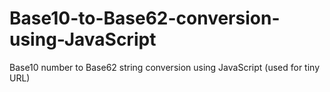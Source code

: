 # Base10-to-Base62-conversion-using-JavaScript
Base10 number to Base62 string conversion using JavaScript (used for tiny URL)
